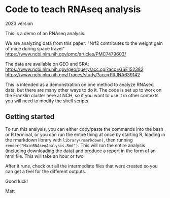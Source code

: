 # Code to teach RNAseq analysis

2023 version

This is a demo of an RNAseq analysis.

We are analyzing data from this paper:
"Nrf2 contributes to the weight gain of mice during space travel"
https://www.ncbi.nlm.nih.gov/pmc/articles/PMC7479603/

The data are available on GEO and SRA:
https://www.ncbi.nlm.nih.gov/geo/query/acc.cgi?acc=GSE152382
https://www.ncbi.nlm.nih.gov/Traces/study/?acc=PRJNA639142

This is intended as a demonstration on one method to analyze RNAseq data, but there are many other ways to do it. The code is set up to work on the Franklin cluster here at NCH, so if you want to use it in other contexts you will need to modify the shell scripts.

## Getting started

To run this analysis, you can either copy/paste the commands into the bash or R terminal, or you can run the entire thing at once by starting R, loading in the rmarkdown library with `library(rmarkdown)`, then running `render("MainRNAseqAnalysis.Rmd")`. This will run the entire analysis (including downloading the data) and produce a report in the form of an html file. This will take an hour or two.

After it runs, check out all the intermediate files that were created so you can get a feel for the different outputs.

Good luck!

Matt
